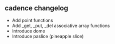 
## cadence changelog

* Add point functions
* Add _get, _put, _del associative array functions
* Introduce dome
* Introduce paslice (pineapple slice)

